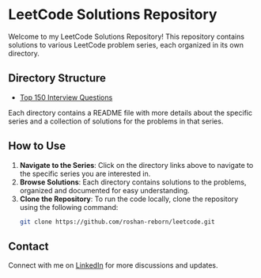 # LeetCode Solutions Repository

Welcome to my LeetCode Solutions Repository! This repository contains solutions to various LeetCode problem series, each organized in its own directory.

## Directory Structure

- [Top 150 Interview Questions](./top-interview-150/README.md)

Each directory contains a README file with more details about the specific series and a collection of solutions for the problems in that series.

## How to Use

1. **Navigate to the Series**: Click on the directory links above to navigate to the specific series you are interested in.
2. **Browse Solutions**: Each directory contains solutions to the problems, organized and documented for easy understanding.
3. **Clone the Repository**: To run the code locally, clone the repository using the following command:
   ```bash
   git clone https://github.com/roshan-reborn/leetcode.git

## Contact
Connect with me on [LinkedIn](https://www.linkedin.com/in/roshan99/) for more discussions and updates.
